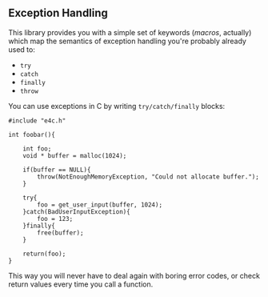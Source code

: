 
## Exception Handling

This library provides you with a simple set of keywords (*macros*, actually)
which map the semantics of exception handling you're probably already used to:

- `try`
- `catch`
- `finally`
- `throw`

You can use exceptions in C by writing `try/catch/finally` blocks:

    #include "e4c.h"

    int foobar(){

        int foo;
        void * buffer = malloc(1024);

        if(buffer == NULL){
            throw(NotEnoughMemoryException, "Could not allocate buffer.");
        }

        try{
            foo = get_user_input(buffer, 1024);
        }catch(BadUserInputException){
            foo = 123;
        }finally{
            free(buffer);
        }

        return(foo);
    }

This way you will never have to deal again with boring error codes, or check
return values every time you call a function.

